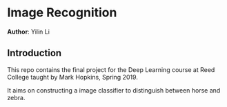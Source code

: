# Image Recognition 

**Author**: Yilin Li 
## Introduction 
This repo contains the final project for the Deep Learning course at Reed College taught by Mark Hopkins, Spring 2019.

It aims on constructing a image classifier to distinguish between horse and zebra.
